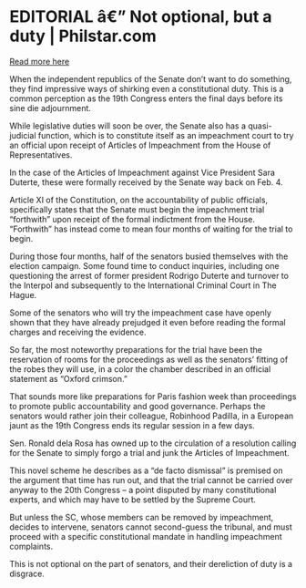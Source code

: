 # EDITORIAL â€” Not optional, but a duty | Philstar.com

[Read more here](https://www.philstar.com/opinion/2025/06/09/2449110/editorial-not-optional-duty)

When the independent republics of the Senate don’t want to do something, they find impressive ways of shirking even a constitutional duty. This is a common perception as the 19th Congress enters the final days before its sine die adjournment.

While legislative duties will soon be over, the Senate also has a quasi-judicial function, which is to constitute itself as an impeachment court to try an official upon receipt of Articles of Impeachment from the House of Representatives.

In the case of the Articles of Impeachment against Vice President Sara Duterte, these were formally received by the Senate way back on Feb. 4.

Article XI of the Constitution, on the accountability of public officials, specifically states that the Senate must begin the impeachment trial “forthwith” upon receipt of the formal indictment from the House. “Forthwith” has instead come to mean four months of waiting for the trial to begin.

During those four months, half of the senators busied themselves with the election campaign. Some found time to conduct inquiries, including one questioning the arrest of former president Rodrigo Duterte and turnover to the Interpol and subsequently to the International Criminal Court in The Hague.

Some of the senators who will try the impeachment case have openly shown that they have already prejudged it even before reading the formal charges and receiving the evidence.

So far, the most noteworthy preparations for the trial have been the reservation of rooms for the proceedings as well as the senators’ fitting of the robes they will use, in a color the chamber described in an official statement as “Oxford crimson.”

That sounds more like preparations for Paris fashion week than proceedings to promote public accountability and good governance. Perhaps the senators would rather join their colleague, Robinhood Padilla, in a European jaunt as the 19th Congress ends its regular session in a few days.

Sen. Ronald dela Rosa has owned up to the circulation of a resolution calling for the Senate to simply forgo a trial and junk the Articles of Impeachment.

This novel scheme he describes as a “de facto dismissal” is premised on the argument that time has run out, and that the trial cannot be carried over anyway to the 20th Congress – a point disputed by many constitutional experts, and which may have to be settled by the Supreme Court.

But unless the SC, whose members can be removed by impeachment, decides to intervene, senators cannot second-guess the tribunal, and must proceed with a specific constitutional mandate in handling impeachment complaints.

This is not optional on the part of senators, and their dereliction of duty is a disgrace.